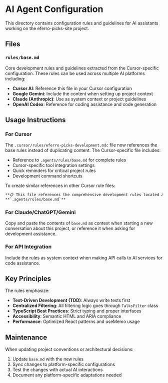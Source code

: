 # AI Agent Configuration

This directory contains configuration rules and guidelines for AI assistants working on the eferro-picks-site project.

## Files

### `rules/base.md`
Core development rules and guidelines extracted from the Cursor-specific configuration. These rules can be used across multiple AI platforms including:

- **Cursor AI**: Reference this file in your Cursor configuration
- **Google Gemini**: Include the content when setting up project context
- **Claude (Anthropic)**: Use as system context or project guidelines
- **OpenAI Codex**: Reference for coding assistance and code generation

## Usage Instructions

### For Cursor
The `.cursor/rules/eferro-picks-development.mdc` file now references the base rules instead of duplicating content. The Cursor-specific file includes:
- Reference to `.agents/rules/base.md` for complete rules
- Cursor-specific tool integration settings
- Quick reminders for critical project rules
- Development command shortcuts

To create similar references in other Cursor rule files:
```markdown
**📋 This file references the comprehensive development rules located at:**
**`.agents/rules/base.md`**
```

### For Claude/ChatGPT/Gemini
Copy and paste the contents of `base.md` as context when starting a new conversation about this project, or reference it when asking for development assistance.

### For API Integration
Include the rules as system context when making API calls to AI services for code assistance.

## Key Principles

The rules emphasize:
- **Test-Driven Development (TDD)**: Always write tests first
- **Centralized Filtering**: All filtering logic goes through `TalksFilter` class
- **TypeScript Best Practices**: Strict typing and proper interfaces
- **Accessibility**: Semantic HTML and ARIA compliance
- **Performance**: Optimized React patterns and useMemo usage

## Maintenance

When updating project conventions or architectural decisions:
1. Update `base.md` with the new rules
2. Sync changes to platform-specific configurations
3. Test the changes with actual AI interactions
4. Document any platform-specific adaptations needed